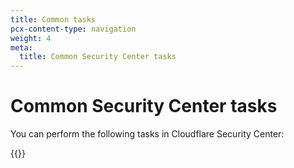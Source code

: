 ```yaml
---
title: Common tasks
pcx-content-type: navigation
weight: 4
meta:
  title: Common Security Center tasks
---
```


# Common Security Center tasks

You can perform the following tasks in Cloudflare Security Center:

{{<directory-listing>}}
